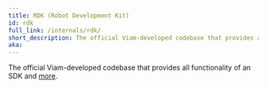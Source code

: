 ```yaml
---
title: RDK (Robot Development Kit)
id: rdk
full_link: /internals/rdk/
short_description: The official Viam-developed codebase that provides all functionality of an SDK and more.
aka:
---
```


The official Viam-developed codebase that provides all functionality of an SDK and [more](/internals/rdk/).
